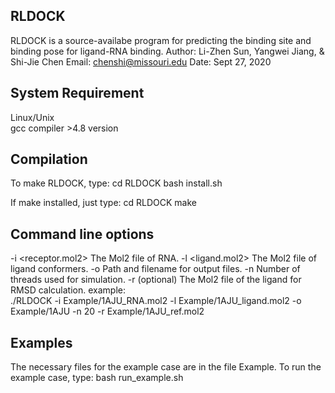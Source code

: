 **RLDOCK**
-----------------
RLDOCK is a source-availabe program for predicting the binding site and binding pose for ligand-RNA binding. 
Author: Li-Zhen Sun, Yangwei Jiang, & Shi-Jie Chen Email: chenshi@missouri.edu Date: Sept 27, 2020

System Requirement
------------------

 Linux/Unix  
 gcc compiler >4.8 version 
 
Compilation
----------------- 
To make RLDOCK, type:
	cd RLDOCK
	bash install.sh

If make installed, just type:
	cd RLDOCK
	make

Command line options
----------------- 
-i <receptor.mol2>
    The Mol2 file of RNA.
-l <ligand.mol2>
    The Mol2 file of ligand conformers.
-o <output prefix>
    Path and filename for output files.
-n <thread number>
    Number of threads used for simulation.
-r <reference ligand file>(optional)
    The Mol2 file of the ligand for RMSD calculation.
  example:    
  ./RLDOCK -i Example/1AJU_RNA.mol2 -l Example/1AJU_ligand.mol2 -o Example/1AJU -n 20 -r Example/1AJU_ref.mol2    

Examples
-----------------
The necessary files for the example case are in the file Example.
To run the example case, type:
  bash run_example.sh
